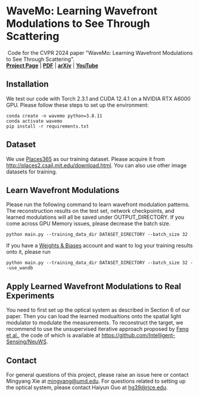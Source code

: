 # WaveMo: Learning Wavefront Modulations to See Through Scattering
​
Code for the CVPR 2024 paper "WaveMo: Learning Wavefront Modulations to See Through Scattering".
<br>[**Project Page**](https://wavemo-2024.github.io/) | [**PDF**](https://openaccess.thecvf.com/content/CVPR2024/papers/Xie_WaveMo_Learning_Wavefront_Modulations_to_See_Through_Scattering_CVPR_2024_paper.pdf) | [**arXiv**](https://arxiv.org/abs/2404.07985) | [**YouTube**](https://www.youtube.com/watch?v=2iP-0nzV6TY) <br>

## Installation
We test our code with Torch 2.3.1 and CUDA 12.4.1 on a NVIDIA RTX A6000 GPU. Please follow these steps to set up the environment:
``` 
conda create -n wavemo python=3.8.11
conda activate wavemo
pip install -r requirements.txt
``` 


## Dataset
We use [Places365](http://places2.csail.mit.edu/index.html) as our training dataset. Please acquire it from http://places2.csail.mit.edu/download.html. You can also use other image datasets for training.


## Learn Wavefront Modulations

Please run the following command to learn wavefront modulation patterns. The reconstruction results on the test set, network checkpoints, and learned modulations will all be saved under OUTPUT_DIRECTORY. If you come across GPU Memory issues, please decrease the batch size.

``` 
python main.py --training_data_dir DATASET_DIRECTORY --batch_size 32
```

If you have a [Weights & Biases](https://wandb.ai/home) account and want to log your training results onto it, please run 

``` 
python main.py --training_data_dir DATASET_DIRECTORY --batch_size 32 --use_wandb
```


## Apply Learned Wavefront Modulations to Real Experiments
You need to first set up the optical system as described in Section 6 of our paper. Then you can load the learned modualtions onto the spatial light modulator to modulate the measurements. To reconstruct the target, we recommend to use the unsupervised iterative approach proposed by [Feng et al.](https://www.science.org/doi/10.1126/sciadv.adg4671), the code of which is available at https://github.com/Intelligent-Sensing/NeuWS.


## Contact
For general questions of this project, please raise an issue here or contact Mingyang Xie at mingyang@umd.edu. For questions related to setting up the optical system, please contact Haiyun Guo at hg39@rice.edu.